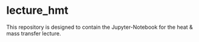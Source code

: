 # lecture_hmt

This repository is designed to contain the Jupyter-Notebook for the heat & mass transfer lecture. 

